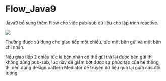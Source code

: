 # Flow_Java9
Java9 bổ sung thêm Flow cho việc pub-sub dữ liệu cho lập trình reactive.

<img src='https://github.com/LongHuu100/Flow_Java9/blob/main/java-9-flow-pubisher-subscriber-example.png' />

Thường được sử dụng cho giao tiếp một chiều, tức một bên gửi và một bên chỉ nhận.

Nếu giao tiếp 2 chiều tức là bên nhận có thể gửi trả lại được bên gửi thì không dùng pub-sub, lúc này để giảm bớt được sự phức tạp của hệ thống thì nên dùng design pattern Mediator
để truyền dữ liệu qua lại giữa các đối tượng
